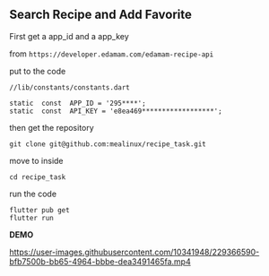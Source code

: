 ## Search Recipe and Add Favorite


First get a app_id and a app_key

from `https://developer.edamam.com/edamam-recipe-api`

put to the code

	//lib/constants/constants.dart

    static  const  APP_ID = '295****';
    static  const  API_KEY = 'e8ea469******************';


then get the repository

    git clone git@github.com:mealinux/recipe_task.git

move to inside

    cd recipe_task
   
   run the code

    flutter pub get
    flutter run


**DEMO**

https://user-images.githubusercontent.com/10341948/229366590-bfb7500b-bb65-4964-bbbe-dea3491465fa.mp4
 
